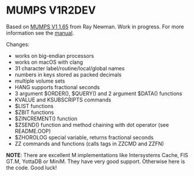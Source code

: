 MUMPS V1R2DEV
=============

Based on [MUMPS V1 1.65](http://sf.net/projects/mumps) from Ray Newman.
Work in progress. For more information see the [manual](https://github.com/pahihu/mumps/blob/development/doc/manual.md).

Changes:

  * works on big-endian processors
  * works on macOS with clang
  * 31 character label/routine/local/global names
  * numbers in keys stored as packed decimals
  * multiple volume sets
  * HANG supports fractional seconds
  * 3 argument $ORDER(), $QUERY() and 2 argument $DATA() functions
  * KVALUE and KSUBSCRIPTS commands
  * $LIST functions
  * $ZBIT functions
  * $ZINCREMENT() function
  * $ZSEND() function and method chaining with dot operator (see README.OOP)
  * $ZHOROLOG special variable, returns fractional seconds
  * ZZ commands and functions (calls tags in ZZCMD and ZZFN)

**NOTE**: There are excellent M implementations like Intersystems Cache, FIS GT.M, YottaDB or MiniM. They have very good support. Otherwise here is the code. Good luck!
